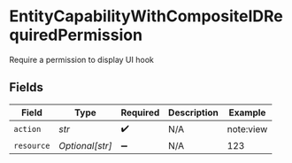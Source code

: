 # EntityCapabilityWithCompositeIDRequiredPermission

Require a permission to display UI hook


## Fields

| Field              | Type               | Required           | Description        | Example            |
| ------------------ | ------------------ | ------------------ | ------------------ | ------------------ |
| `action`           | *str*              | :heavy_check_mark: | N/A                | note:view          |
| `resource`         | *Optional[str]*    | :heavy_minus_sign: | N/A                | 123                |